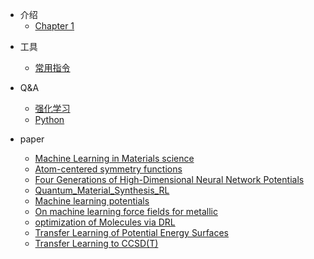 * 介绍
    * [Chapter 1](./RL_overview.md)
    
      
    

- 工具
  - [常用指令](./Most_used.md)



- Q&A
  - [强化学习](./notes/RL/answers.md)
  - [Python](./notes/Python.md)



- paper
  - [Machine Learning in Materials science](./notes/MS/p1.md)
  - [Atom-centered symmetry functions](./notes/MS/p2.md)
  - [Four Generations of High-Dimensional Neural Network Potentials](./notes/MS/p3.md)
  - [Quantum_Material_Synthesis_RL](./notes/MS/p4.md)
  - [Machine learning potentials](./notes/MS/p5.md)
  - [On machine learning force fields for metallic](./notes/MS/p6.md)
  - [optimization of Molecules via DRL](./notes/MS/p7.md)
  - [Transfer Learning of Potential Energy Surfaces](./notes/MS/p8.md)
  - [Transfer Learning to CCSD(T)](./notes/MS/p9.md)
  
  

